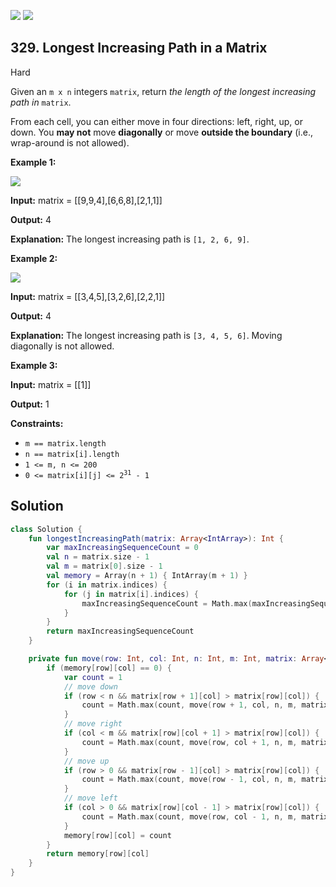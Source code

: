 [![](https://img.shields.io/github/stars/javadev/LeetCode-in-Kotlin?label=Stars&style=flat-square)](https://github.com/javadev/LeetCode-in-Kotlin)
[![](https://img.shields.io/github/forks/javadev/LeetCode-in-Kotlin?label=Fork%20me%20on%20GitHub%20&style=flat-square)](https://github.com/javadev/LeetCode-in-Kotlin/fork)

## 329\. Longest Increasing Path in a Matrix

Hard

Given an `m x n` integers `matrix`, return _the length of the longest increasing path in_ `matrix`.

From each cell, you can either move in four directions: left, right, up, or down. You **may not** move **diagonally** or move **outside the boundary** (i.e., wrap-around is not allowed).

**Example 1:**

![](https://assets.leetcode.com/uploads/2021/01/05/grid1.jpg)

**Input:** matrix = \[\[9,9,4],[6,6,8],[2,1,1]]

**Output:** 4

**Explanation:** The longest increasing path is `[1, 2, 6, 9]`.

**Example 2:**

![](https://assets.leetcode.com/uploads/2021/01/27/tmp-grid.jpg)

**Input:** matrix = \[\[3,4,5],[3,2,6],[2,2,1]]

**Output:** 4

**Explanation:** The longest increasing path is `[3, 4, 5, 6]`. Moving diagonally is not allowed.

**Example 3:**

**Input:** matrix = \[\[1]]

**Output:** 1

**Constraints:**

*   `m == matrix.length`
*   `n == matrix[i].length`
*   `1 <= m, n <= 200`
*   <code>0 <= matrix[i][j] <= 2<sup>31</sup> - 1</code>

## Solution

```kotlin
class Solution {
    fun longestIncreasingPath(matrix: Array<IntArray>): Int {
        var maxIncreasingSequenceCount = 0
        val n = matrix.size - 1
        val m = matrix[0].size - 1
        val memory = Array(n + 1) { IntArray(m + 1) }
        for (i in matrix.indices) {
            for (j in matrix[i].indices) {
                maxIncreasingSequenceCount = Math.max(maxIncreasingSequenceCount, move(i, j, n, m, matrix, memory))
            }
        }
        return maxIncreasingSequenceCount
    }

    private fun move(row: Int, col: Int, n: Int, m: Int, matrix: Array<IntArray>, memory: Array<IntArray>): Int {
        if (memory[row][col] == 0) {
            var count = 1
            // move down
            if (row < n && matrix[row + 1][col] > matrix[row][col]) {
                count = Math.max(count, move(row + 1, col, n, m, matrix, memory) + 1)
            }
            // move right
            if (col < m && matrix[row][col + 1] > matrix[row][col]) {
                count = Math.max(count, move(row, col + 1, n, m, matrix, memory) + 1)
            }
            // move up
            if (row > 0 && matrix[row - 1][col] > matrix[row][col]) {
                count = Math.max(count, move(row - 1, col, n, m, matrix, memory) + 1)
            }
            // move left
            if (col > 0 && matrix[row][col - 1] > matrix[row][col]) {
                count = Math.max(count, move(row, col - 1, n, m, matrix, memory) + 1)
            }
            memory[row][col] = count
        }
        return memory[row][col]
    }
}
```